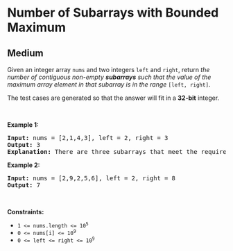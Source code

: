 
<h1>Number of Subarrays with Bounded Maximum</h1>
<h2>Medium</h2>
<p>Given an integer array <code>nums</code> and two integers <code>left</code> and <code>right</code>, return <em>the number of contiguous non-empty <strong>subarrays</strong> such that the value of the maximum array element in that subarray is in the range </em><code>[left, right]</code>.</p>

<p>The test cases are generated so that the answer will fit in a <strong>32-bit</strong> integer.</p>

<p>&nbsp;</p>
<p><strong class="example">Example 1:</strong></p>

<pre>
<strong>Input:</strong> nums = [2,1,4,3], left = 2, right = 3
<strong>Output:</strong> 3
<strong>Explanation:</strong> There are three subarrays that meet the requirements: [2], [2, 1], [3].
</pre>

<p><strong class="example">Example 2:</strong></p>

<pre>
<strong>Input:</strong> nums = [2,9,2,5,6], left = 2, right = 8
<strong>Output:</strong> 7
</pre>

<p>&nbsp;</p>
<p><strong>Constraints:</strong></p>

<ul>
	<li><code>1 &lt;= nums.length &lt;= 10<sup>5</sup></code></li>
	<li><code>0 &lt;= nums[i] &lt;= 10<sup>9</sup></code></li>
	<li><code>0 &lt;= left &lt;= right &lt;= 10<sup>9</sup></code></li>
</ul>

        
